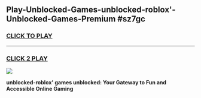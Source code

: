 
## Play-Unblocked-Games-unblocked-roblox'-Unblocked-Games-Premium #sz7gc
<h3>
<a href="https://premium.freeplayer.one?title=unblocked-roblox'&ref=12M">CLICK TO PLAY</a></h3>
<hr>

<h3>
<a href="https://premium.freeplayer.one?title=unblocked-roblox'&ref=12M">CLICK 2 PLAY</a>
  
</h3>

<a href="https://premium.freeplayer.one?title=unblocked-roblox'&ref=12M"><img src="https://clearcache.store/games.png"></a>


**unblocked-roblox' games unblocked: Your Gateway to Fun and Accessible Online Gaming**
